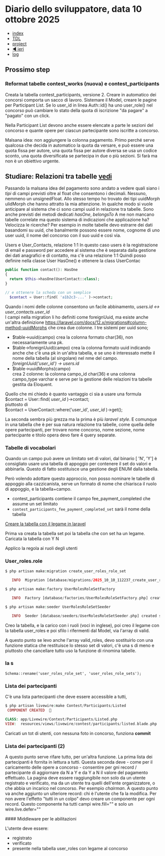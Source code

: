 # Diario dello sviluppatore, data 10 ottobre 2025

* [index](../index.md)
* [TDL](../TDL.md)
* [project](https://github.com/users/mrai64/projects/1)
* [◀️ ieri](./2025-10-09_IT.md)
* [log](/storage/logs/laravel.log)

## Prossimo step

### Reformat tabelle contest_works (nuova) e contest_participants

Creata la tabella contest_participants, versione 2. Creare in automatico dei
concorsi comporta un sacco di lavoro. Sistemare il Model, creare le pagine per Participant List.
Se lo user_id in linea Auth::id() ha uno user_role() nel concorso può
cambiare lo stato della quota di iscrizione "da pagare" a "pagato" con un click.

Nella Participant List devono anche essere elencate a parte le sezioni del concorso
e quante opere per ciascun partecipante sono iscritte a concorso.

Malsana idea: non aggiungere la colonna pagamento. Primo perché serve qualcosa che
decida in automatico la quota da versare, e può essere una quota fissa per autore,
una quota fissa per autore diversa se usa un codice sconto, una quota diversificata
se partecipa in due o più sezioni. Si farà ma non è un obiettivo urgente.

## Studiare: Relazioni tra tabelle [vedi](https://laravel.com/docs/12.x/eloquent-relationships)

Passando la malsana idea del pagamento sono andato a vedere quali
siano i *tipi* di campi previsti oltre al float che consentono i decimali.
Nessuno, nemmeno un unsignedFloat. Allo stesso tempo ho trovato dei tipi
uuidMorph ulidMorph che hanno attratto la mia attenzione. In qualche modo
si vuole anticipare al sistema che ci sono campi uuid in relazione tra tabelle.
Sono anche previsti dei metodi dedicati *hasOne*, *belongsTo*
A me non mancano tabelle correlate ma questo sistema di indicazioni che applicazione ha?
Velocizza le ricerche? Per esempio in molte tabelle devo estrarre dei dati basandomi su uuid,
che banalmente possono essere nome, cognome di uno user uuid, il nome del concorso con il suo uuid
e così via.

Users e User_Contacts, relazione 1:1
In questo caso users è la registrazione di email e password per accedere al sistema che
è separata dalla gestione dei dati anagrafici e di contatto, ma c'è una relazione 1:1
Quindi posso definire nella classe User HasOne() e ottenere la class UserContac

```php
public function contact(): HasOne
{
  return $this->hasOne(UserContact::class);
}

// e ottenere la scheda con un semplice
  $contact = User::find( 'a1b2c3-...' )->contact;
```

Quando i nomi delle colonne consentono un facile abbinamento, *users.id <-> user_contacts.user_id*  
I campi nella migration li ho definiti come foreignUuid, ma esiste anche un'altra definizione
<https://laravel.com/docs/12.x/migrations#column-method-uuidMorphs>
che crea due colonne. I tre sistemi per uuid sono;

* $table->uuid(campo)
  crea la colonna formato char(36), non necessariamente una pk.  
* $table->foreignUuid(campo)
  crea la colonna formato uuid indicando anche che c'è una pk in un'altra tabella,
  e se uno è interessato mette il nome della tabella (al singolare) nel nme del campo.  
  *foreignUuid('user_id') -> users.id*
* $table->uuidMorphs(campo)  
  crea 2 colonne: la colonna campo_id char(36) e una colonna campo_type varchar
  e serve per la gestione delle relazioni tra tabelle gestita da Eloquent.

Quello che mi chiedo è quanto vantaggio ci sia a usare una formula  
$contact = User::find( *user_id* )->contact;  
piuttosto di  
$contact = UserContact::where('user_id', *user_id* )->get();

La seconda sembra più grezza ma la prima è più *laravel style*. E comunque
in una tabella che è per sua natura relazione tra tabelle, come quella
delle opere partecipanti, per trovare nome concorso, nome sezione,
nome partecipante e titolo opera devo fare 4 query separate.

### Tabelle di vocabolari

Quando un campo può avere un limitato set di valori, dal binario [ 'N', 'Y']
è consigliato usare una tabella di appoggio per contenere il set do valori
e abbinarla. Questo di fatto sostituisce una gestione degli ENUM dalla tabella.

Però volendo adottare questo approccio, non posso nominare le tabelle di appoggio alla cazzicanista,
serve un formato di nome che chiarisca il ruolo di appoggio, e la tabella+campo.

* contest_participants contiene il campo fee_payment_completed che assume un set limitato
* `contest_participants_fee_payment_completed_set` sarà il nome della tabella

[Creare la tabella con il legame in laravel](https://laravel.com/docs/12.x/migrations#foreign-key-constraints)

Prima va creata la tabella set poi la tabella che con set ha un legame.
Caricata la tabella con Y N

Applico la regola ai ruoli degli utenti

### User_roles.role

```php
$ php artisan make:migration create_user_roles_role_set

   INFO  Migration [database/migrations/2025_10_10_112237_create_user_roles_role_set.php] created successfully.  

$ php artisan make:factory UserRolesRoleSetFactory

   INFO  Factory [database/factories/UserRolesRoleSetFactory.php] created successfully.  

$ php artisan make:seeder UserRolesRoleSetSeeder

   INFO  Seeder [database/seeders/UserRolesRoleSetSeeder.php] created successfully.  
```

Creo la tabella, e la carico con i ruoli (voci in inglese), poi creo il legame con la tabella user_roles
e poi sfilo i rifermenti dal Model, via l'array di valid.

A questo punto se levo anche l'array valid_roles, devo sostituirlo con una funzione statica
che restituisce lo stesso set di valori, c'è una s di meno e piuttosto che cancellare tutto
uso la funzione di rinomina tabelle.

### la s

`Schema::rename('user_roles_role_set', 'user_roles_role_sets');`  

### Lista dei partecipanti

C'è una lista partecipanti che deve essere accessible a tutti,

```php
$ php artisan livewire:make Contest/Participants/Listed
 COMPONENT CREATED  🤙

CLASS: app/Livewire/Contest/Participants/Listed.php
VIEW:  resources/views/livewire/contest/participants/listed.blade.php
```

Caricati un tot di utenti, con nessuna foto in concorso, funziona **commit**

### Lista dei partecipanti (2)

A questo punto serve rifare tutto, per un'altra funzione. La prima lista dei partecipanti
è fornita in lettura a tutti. Questa seconda deve - come per il caricamento delle opere a concorso -
consentire per gni record / partecipante di aggiornare da N a Y e da Y a N il valore del
pagamento effettuato. La pagina deve essere raggiungibile non solo da un utente registrato
e verificato, ma da un utente tra quelli dell'ente organizzatore, o che abbia un incarico nel concorso.
Per esempio *chairman*.
A questo punto va anche aggiunto un ulteriore record: chi è l'utente che fa la modifica.
Per non avere l'effetto "tutti in un colpo" devo creare un componente
per ogni record. Questo componente ha tutti campi wire.fill="" e solo un wire.live.defer=""

#### Middleware per le abilitazioni

L'utente deve essere:
* registrato
* verificato
* presente nella tabella user_roles
  con legame al concorso
